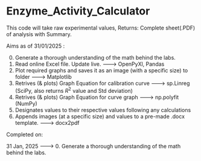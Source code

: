 # Enzyme_Activity_Calculator

This code will take raw experimental values,
Returns: Complete sheet(.PDF) of analysis with Summary.

Aims as of 31/01/2025 :

0. Generate a thorough understanding of the math behind the labs.
1. Read online Excel file. Update live. ---> OpenPyXl, Pandas
2. Plot required graphs and saves it as an image (with a specific size) to folder ---> Matplotlib
3. Retrives (& plots) Graph Equation for calibration curve ---> sp.Linreg (SciPy, also returns $R^2$ value and Std deviation)
4. Retrives (& plots) Graph Equation for curve graph ---> np.polyfit (NumPy)
5. Designates values to their respective values following any calculations
6. Appends images (at a specific size) and values to a pre-made .docx template. ---> docx2pdf

Completed on:

31 Jan, 2025 ---> 0. Generate a thorough understanding of the math behind the labs.
